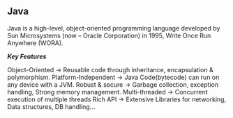 **Java**
----------------------------------------------------------------------------------------
Java is a high-level, object-oriented programming language developed by Sun Microsystems (now – Oracle Corporation) in 1995, 
Write Once Run Anywhere (WORA).

***Key Features***

Object-Oriented      -> Reusable code through inheritance, encapsulation & polymorphism.
Platform-Independent -> Java Code(bytecode) can run on any device with a JVM.
Robust & secure      -> Garbage collection, exception handling, Strong memory management.
Multi-threaded       -> Concurrent execution of multiple threads
Rich API             -> Extensive Libraries for networking, Data structures, DB handling…
